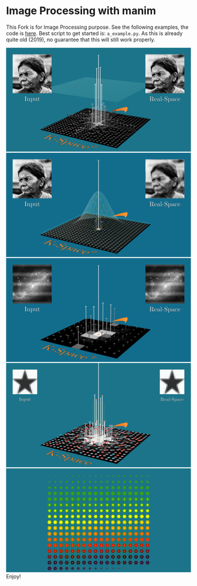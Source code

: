 # Image Processing with manim
This Fork is for Image Processing purpose.
See the following examples, the code is [here](/FourierIdea).
Best script to get started is:
`a_example.py`. As this is already quite old (2019), no guarantee that this will still work properly.

![](Example1.png)
![](Example2.png)
![](Example3.png)
![](Example4.png)
![](Example5.png)
Enjoy!

